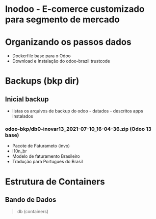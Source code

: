 # Inodoo - E-comerce customizado para segmento de mercado

# Organizando os passos dados
- Dockerfile base para o Odoo 
- Download e Instalação do odoo-brazil trustcode

# Backups (bkp dir)
## Inicial backup
- listas os arquivos de backup do odoo - datados - descritos apps instalados
### odoo-bkp/db0-inovar13_2021-07-10_16-04-36.zip (Odoo 13 base)
- Pacote de Faturameto (invo)
- l10n_br
- Modelo de faturamento Brasileiro
- Tradução para Portugues do Brasil

# Estrutura de Containers
## Bando de Dados
> db (containers)